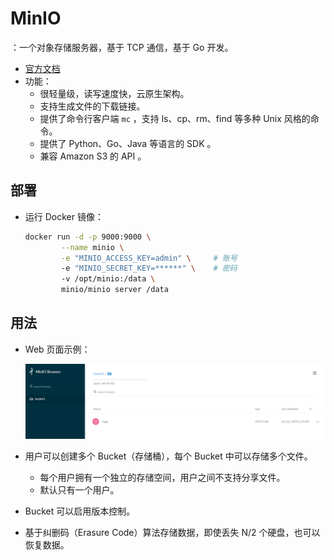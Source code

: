 # MinIO

：一个对象存储服务器，基于 TCP 通信，基于 Go 开发。
- [官方文档](https://docs.min.io/docs/)
- 功能：
  - 很轻量级，读写速度快，云原生架构。
  - 支持生成文件的下载链接。
  - 提供了命令行客户端 `mc` ，支持 ls、cp、rm、find 等多种 Unix 风格的命令。
  - 提供了 Python、Go、Java 等语言的 SDK 。
  - 兼容 Amazon S3 的 API 。

## 部署

- 运行 Docker 镜像：
  ```sh
  docker run -d -p 9000:9000 \
          --name minio \
          -e "MINIO_ACCESS_KEY=admin" \     # 账号
          -e "MINIO_SECRET_KEY=******" \    # 密码
          -v /opt/minio:/data \
          minio/minio server /data
  ```

## 用法

- Web 页面示例：

  ![](./MinIO.png)

- 用户可以创建多个 Bucket（存储桶），每个 Bucket 中可以存储多个文件。
  - 每个用户拥有一个独立的存储空间，用户之间不支持分享文件。
  - 默认只有一个用户。
- Bucket 可以启用版本控制。
- 基于纠删码（Erasure Code）算法存储数据，即使丢失 N/2 个硬盘，也可以恢复数据。
